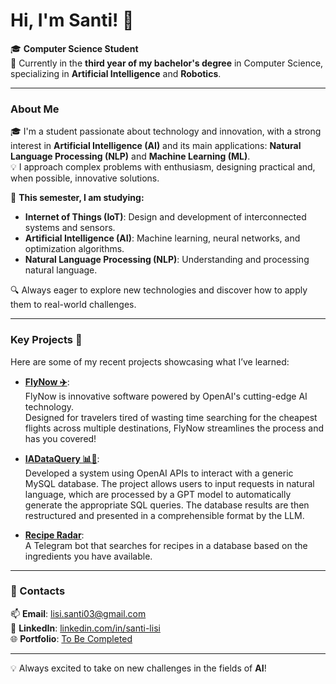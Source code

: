 # Hi, I'm Santi! 👋

🎓 **Computer Science Student**  
📍 Currently in the **third year of my bachelor's degree** in Computer Science, specializing in **Artificial Intelligence** and **Robotics**.

---

### About Me  
🎓 I'm a student passionate about technology and innovation, with a strong interest in **Artificial Intelligence (AI)** and its main applications: **Natural Language Processing (NLP)** and **Machine Learning (ML)**.  
💡 I approach complex problems with enthusiasm, designing practical and, when possible, innovative solutions.

🌱 **This semester, I am studying:**  
- **Internet of Things (IoT)**: Design and development of interconnected systems and sensors.  
- **Artificial Intelligence (AI)**: Machine learning, neural networks, and optimization algorithms.  
- **Natural Language Processing (NLP)**: Understanding and processing natural language.  

🔍 Always eager to explore new technologies and discover how to apply them to real-world challenges.

---

### Key Projects 🚀  
Here are some of my recent projects showcasing what I’ve learned:  
- **[FlyNow ✈️](https://github.com/Erewhon-proj/Hackatania-FlyNow)**:  
  FlyNow is innovative software powered by OpenAI's cutting-edge AI technology.  
  Designed for travelers tired of wasting time searching for the cheapest flights across multiple destinations, FlyNow streamlines the process and has you covered!  

- **[IADataQuery 📊🤖](https://github.com/saintslisi/AIDataQuery)**:  
  Developed a system using OpenAI APIs to interact with a generic MySQL database. The project allows users to input requests in natural language, which are processed by a GPT model to automatically generate the appropriate SQL queries. The database results are then restructured and presented in a comprehensible format by the LLM.  

- **[Recipe Radar](#)**:  
  A Telegram bot that searches for recipes in a database based on the ingredients you have available.

---

### 🔗 Contacts  
📫 **Email**: [lisi.santi03@gmail.com](mailto:lisi.santi03@gmail.com)  
🔗 **LinkedIn**: [linkedin.com/in/santi-lisi](https://www.linkedin.com/in/santi-lisi-956455252)  
🌐 **Portfolio**: [To Be Completed](#)

---

💡 Always excited to take on new challenges in the fields of **AI**!
